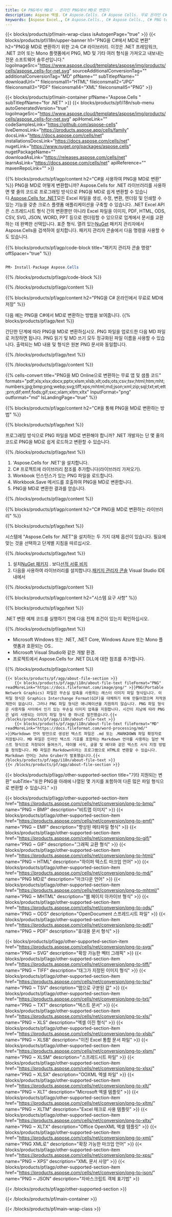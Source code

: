 ```yaml
---
title: C# PNG에서 MD로 - 온라인 PNG에서 MD로 변환기
description: Aspose 엑셀. C# Aspose.Cells. C# Aspose Cells. 무료 온라인 C# PNG을 MD 저장 형식으로 변환합니다. C# PNG을 MD 형식으로 변환합니다. PNG을 MD C#에 저장합니다.
keywords: [Aspose Excel., C# Aspose.Cells., C# Aspose Cells., C# PNG to MD saveformat., Free Online PNG to MD C#., C# Convert PNG to MD]
---
```

{{< blocks/products/pf/main-wrap-class isAutogenPage="true" >}}
{{< blocks/products/pf/i18n/upper-banner h1="PNG을 C#에서 MD로 변환" h2="PNG을 MD로 변환하기 위한 고속 C# 라이브러리. 이것은 .NET 프레임워크, .NET 코어 또는 Mono 플랫폼에서 PNG, MD 및 기타 여러 형식을 가져오고 내보내는 전문 소프트웨어 솔루션입니다." logoImageSrc="https://www.aspose.cloud/templates/aspose/img/products/cells/aspose_cells-for-net.svg" sourceAdditionalConversionTag="" additionalConversionTag="MD" pfName="" subTitlepfName="" downloadUrl="" fileiconsmall1="HTML" fileiconsmall2="JPG" fileiconsmall3="PDF" fileiconsmall4="XML" fileiconsmall5="PNG" >}}

{{< blocks/products/pf/main-container pfName="Aspose.Cells " subTitlepfName="for .NET" >}}
{{< blocks/products/pf/i18n/sub-menu autoGeneratedVersion="true" logoImageSrc="https://www.aspose.cloud/templates/aspose/img/products/cells/aspose_cells-for-net.svg" apiHomeLink="" codeSamplesLink="https://github.com/aspose-cells" liveDemosLink="https://products.aspose.app/cells/family" docsLink="https://docs.aspose.com/cells/net" installationsDocsLink="https://docs.aspose.com/cells/net" nugetLink="https://www.nuget.org/packages/aspose.cells" nugetPackageName="" downloadAsLink="https://releases.aspose.com/cells/net" learnAsLink="https://docs.aspose.com/cells/net" apiReference="" mavenRepoLink="" >}}

{{% blocks/products/pf/agp/content h2="C#을 사용하여 PNG을 MD로 변환" %}}
 PNG을 MD로 어떻게 변환합니까? Aspose.Cells for .NET 라이브러리를 사용하면 몇 줄의 코드로 프로그래밍 방식으로 PNG을 MD로 쉽게 변환할 수 있습니다.[Aspose.Cells for .NET](https://products.aspose.com/cells/net)모든 Excel 파일을 생성, 수정, 변환, 렌더링 및 인쇄할 수 있는 기능을 갖춘 크로스 플랫폼 애플리케이션을 구축할 수 있습니다. .NET Excel API은 스프레드시트 형식 간의 변환뿐만 아니라 Excel 파일을 이미지, PDF, HTML, ODS, CSV, SVG, JSON, WORD, PPT 등으로 렌더링할 수 있으므로 업계에서 문서를 교환하는 데 완벽한 선택입니다. 표준 형식. 열려 있는[NuGet](https://www.nuget.org/packages/aspose.cells) 패키지 관리자에서 Aspose.Cells을 검색하여 설치합니다. 패키지 관리자 콘솔에서 다음 명령을 사용할 수도 있습니다.

{{% blocks/products/pf/agp/code-block title="패키지 관리자 콘솔 명령" offSpacer="true" %}}

```cs

PM> Install-Package Aspose.Cells

```

{{% /blocks/products/pf/agp/code-block %}}

{{% /blocks/products/pf/agp/content %}}

{{% blocks/products/pf/agp/content h2="PNG을 C# 온라인에서 무료로 MD에 저장" %}}

다음 예는 PNG을 C#에서 MD로 변환하는 방법을 보여줍니다.
{{% blocks/products/pf/agp/text %}}

간단한 단계에 따라 PNG을 MD로 변환하십시오. PNG 파일을 업로드한 다음 MD 파일로 저장하면 됩니다. PNG 읽기 및 MD 쓰기 모두 정규화된 파일 이름을 사용할 수 있습니다. 출력되는 MD 내용 및 형식은 원본 PNG 문서와 동일합니다.

{{% /blocks/products/pf/agp/text %}}

{{% /blocks/products/pf/agp/content %}}

{{% cells-convert title="PNG을 MD Online으로 변환하는 무료 앱 및 샘플 코드" formats="pdf;xls;xlsx;docx;pptx;xlsm;xlsb;xlt;ods;ots;csv;tsv;html;htm;mht;numbers;jpg;bmp;png;webp;svg;tiff;xps;mhtml;md;json;xml;zip;sql;txt;et;ett;prn;dif;emf;fods;gif;sxc;xlam;xltm;xltx" InputFormat="png" outformat="md" IsLandingPage="true" %}}

{{% blocks/products/pf/agp/content h2="C#을 통해 PNG을 MD로 변환하는 방법" %}}

{{% blocks/products/pf/agp/text %}}

프로그래밍 방식으로 PNG 파일을 MD로 변환해야 합니까? .NET 개발자는 단 몇 줄의 코드로 PNG을 MD로 쉽게 로드하고 변환할 수 있습니다.

{{% /blocks/products/pf/agp/text %}}

1.  'Aspose.Cells for .NET'을 설치합니다.
1.  C# 프로젝트에 라이브러리 참조를 추가합니다(라이브러리 가져오기).
1.  Workbook 인스턴스가 있는 PNG 파일을 로드합니다.
1.  Workbook.Save 메서드를 호출하여 PNG을 MD로 변환합니다.
1.  PNG을 MD로 변환한 결과를 얻습니다.

{{% /blocks/products/pf/agp/content %}}

{{% blocks/products/pf/agp/content h2="C# PNG을 MD로 변환하는 라이브러리" %}}

{{% blocks/products/pf/agp/text %}}

시스템에 "Aspose.Cells for .NET"을 설치하는 두 가지 대체 옵션이 있습니다. 필요에 맞는 것을 선택하고 단계별 지침을 따르십시오.

{{% /blocks/products/pf/agp/text %}}

1.  설치[NuGet 패키지](https://www.nuget.org/packages/Aspose.Cells/) . 보다[선적 서류 비치](https://docs.aspose.com/cells/net/installation/#install-asposecells-for-net-through-nuget)
1.  다음을 사용하여 라이브러리를 설치합니다.[패키지 관리자 콘솔](https://docs.aspose.com/cells/net/installation/#install-asposecells-using-the-package-manager-console) Visual Studio IDE 내에서

{{% /blocks/products/pf/agp/content %}}

{{% blocks/products/pf/agp/content h2="시스템 요구 사항" %}}

{{% blocks/products/pf/agp/text %}}

 .NET 변환 예제 코드를 실행하기 전에 다음 전제 조건이 있는지 확인하십시오.

{{% /blocks/products/pf/agp/text %}}

-  Microsoft Windows 또는 .NET, .NET Core, Windows Azure 또는 Mono 플랫폼과 호환되는 OS..
-  Microsoft Visual Studio와 같은 개발 환경.
-  프로젝트에서 Aspose.Cells for .NET DLL에 대한 참조를 추가합니다.

{{% /blocks/products/pf/agp/content %}}

<!-- aboutfile Starts -->
    {{< blocks/products/pf/agp/about-file-section >}}
        {{< blocks/products/pf/agp/i18n/about-file-text fileFormat="PNG" readMoreLink="https://docs.fileformat.com/image/png/" >}}PNG(Portable Network Graphics) 파일은 무손실 압축을 사용하는 래스터 이미지 파일 형식입니다. 이 파일 형식은 Graphics Interchange Format(GIF)을 대체하기 위해 만들어졌으며 저작권 제한이 없습니다. 그러나 PNG 파일 형식은 애니메이션을 지원하지 않습니다. PNG 파일 형식은 사용자들 사이에서 인기 있는 무손실 이미지 압축을 지원합니다. 시간이 지남에 따라 PNG은 널리 사용되는 이미지 파일 형식 중 하나로 발전했습니다.{{< /blocks/products/pf/agp/i18n/about-file-text >}}
        {{< blocks/products/pf/agp/i18n/about-file-text fileFormat="MD" readMoreLink="https://docs.fileformat.com/word-processing/md/" >}}Markdown 언어 방언으로 생성된 텍스트 파일은 .md 또는 .MARKDOWN 파일 확장자로 저장됩니다. MD 파일은 인라인 텍스트 기호를 포함하는 Markdown 언어를 사용하는 일반 텍스트 형식으로 저장되어 들여쓰기, 테이블 서식, 글꼴 및 헤더와 같은 텍스트 서식 지정 방법을 정의합니다. MD 파일은 Markdown이라는 프로그램으로 HTML로 변환할 수 있습니다. Markdown 언어는 John Gruber가 발표했습니다.{{< /blocks/products/pf/agp/i18n/about-file-text >}}
    {{< /blocks/products/pf/agp/about-file-section >}}
<!-- aboutfile Ends -->

{{< blocks/products/pf/agp/other-supported-section title="기타 지원되는 변환" subTitle="또한 PNG을 아래에 나열된 몇 가지를 포함하여 다른 많은 파일 형식으로 변환할 수 있습니다." >}}

{{< blocks/products/pf/agp/other-supported-section-item href="https://products.aspose.com/cells/net/conversion/png-to-bmp/" name="PNG ~ BMP" description="비트맵 이미지" >}}
{{< blocks/products/pf/agp/other-supported-section-item href="https://products.aspose.com/cells/net/conversion/png-to-emf/" name="PNG ~ EMF" description="향상된 메타파일 형식" >}}
{{< blocks/products/pf/agp/other-supported-section-item href="https://products.aspose.com/cells/net/conversion/png-to-gif/" name="PNG ~ GIF" description="그래픽 교환 형식" >}}
{{< blocks/products/pf/agp/other-supported-section-item href="https://products.aspose.com/cells/net/conversion/png-to-html/" name="PNG ~ HTML" description="하이퍼 텍스트 마크업 언어" >}}
{{< blocks/products/pf/agp/other-supported-section-item href="https://products.aspose.com/cells/net/conversion/png-to-md/" name="PNG MD로" description="마크다운 언어" >}}
{{< blocks/products/pf/agp/other-supported-section-item href="https://products.aspose.com/cells/net/conversion/png-to-mhtml/" name="PNG ~ MHTML" description="웹 페이지 아카이브 형식" >}}
{{< blocks/products/pf/agp/other-supported-section-item href="https://products.aspose.com/cells/net/conversion/png-to-ods/" name="PNG ~ ODS" description="OpenDocument 스프레드시트 파일" >}}
{{< blocks/products/pf/agp/other-supported-section-item href="https://products.aspose.com/cells/net/conversion/png-to-pdf/" name="PNG ~ PDF" description="휴대용 문서 형식" >}}

{{< blocks/products/pf/agp/other-supported-section-item href="https://products.aspose.com/cells/net/conversion/png-to-svg/" name="PNG ~ SVG" description="확장 가능한 벡터 그래픽" >}}
{{< blocks/products/pf/agp/other-supported-section-item href="https://products.aspose.com/cells/net/conversion/png-to-tiff/" name="PNG ~ TIFF" description="태그가 지정된 이미지 형식" >}}
{{< blocks/products/pf/agp/other-supported-section-item href="https://products.aspose.com/cells/net/conversion/png-to-tsv/" name="PNG ~ TSV" description="탭으로 구분된 값" >}}
{{< blocks/products/pf/agp/other-supported-section-item href="https://products.aspose.com/cells/net/conversion/png-to-txt/" name="PNG ~ TXT" description="텍스트 문서" >}}
{{< blocks/products/pf/agp/other-supported-section-item href="https://products.aspose.com/cells/net/conversion/png-to-xls/" name="PNG ~ XLS" description="엑셀 이진 형식" >}}
{{< blocks/products/pf/agp/other-supported-section-item href="https://products.aspose.com/cells/net/conversion/png-to-xlsb/" name="PNG ~ XLSB" description="이진 Excel 통합 문서 파일" >}}
{{< blocks/products/pf/agp/other-supported-section-item href="https://products.aspose.com/cells/net/conversion/png-to-xlsm/" name="PNG ~ XLSM" description="스프레드시트 파일" >}}
{{< blocks/products/pf/agp/other-supported-section-item href="https://products.aspose.com/cells/net/conversion/png-to-xlsx/" name="PNG ~ XLSX" description="OOXML 엑셀 파일" >}}
{{< blocks/products/pf/agp/other-supported-section-item href="https://products.aspose.com/cells/net/conversion/png-to-xlt/" name="PNG ~ XLT" description="Microsoft 엑셀 템플릿" >}}
{{< blocks/products/pf/agp/other-supported-section-item href="https://products.aspose.com/cells/net/conversion/png-to-xltm/" name="PNG ~ XLTM" description="Excel 매크로 사용 템플릿" >}}
{{< blocks/products/pf/agp/other-supported-section-item href="https://products.aspose.com/cells/net/conversion/png-to-xltx/" name="PNG ~ XLTX" description="Office OpenXML 엑셀 템플릿" >}}
{{< blocks/products/pf/agp/other-supported-section-item href="https://products.aspose.com/cells/net/conversion/png-to-xml/" name="PNG XML로" description="확장 가능한 마크업 언어" >}}
{{< blocks/products/pf/agp/other-supported-section-item href="https://products.aspose.com/cells/net/conversion/png-to-xps/" name="PNG ~ XPS" description="XML 문서 사양" >}}
{{< blocks/products/pf/agp/other-supported-section-item href="https://products.aspose.com/cells/net/conversion/png-to-json/" name="PNG ~ JSON" description="자바스크립트 객체 표기법" >}}

{{< /blocks/products/pf/agp/other-supported-section >}}

{{< /blocks/products/pf/main-container >}}
    
{{< /blocks/products/pf/main-wrap-class >}}
